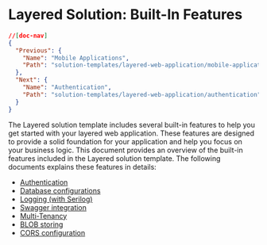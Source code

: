 # Layered Solution: Built-In Features

```json
//[doc-nav]
{
  "Previous": {
    "Name": "Mobile Applications",
    "Path": "solution-templates/layered-web-application/mobile-applications"
  },
  "Next": {
    "Name": "Authentication",
    "Path": "solution-templates/layered-web-application/authentication"
  }
}
```

The Layered solution template includes several built-in features to help you get started with your layered web application. These features are designed to provide a solid foundation for your application and help you focus on your business logic. This document provides an overview of the built-in features included in the Layered solution template. The following documents explains these features in details:

* [Authentication](authentication.md)
* [Database configurations](database-configurations.md)
* [Logging (with Serilog)](logging.md)
* [Swagger integration](swagger-integration.md)
* [Multi-Tenancy](multi-tenancy.md)
* [BLOB storing](blob-storing.md)
* [CORS configuration](cors-configuration.md)